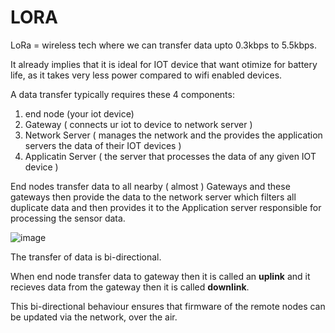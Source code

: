 # LORA

LoRa =  wireless tech where we can transfer data upto 0.3kbps to 5.5kbps.

It already implies that it is ideal for IOT device that want otimize for battery life, as it takes very less power compared to wifi enabled devices.

A data transfer typically requires these 4 components:
1. end node (your iot device)
2. Gateway ( connects ur iot to device to network server )
3. Network Server ( manages the network and the provides the application servers the data of their IOT devices )
4. Applicatin Server ( the server that processes the data of any given IOT device )

 End nodes transfer data to all nearby ( almost ) Gateways and these gateways then provide the data to the network server which filters all duplicate data and then provides it to the Application server responsible for processing the sensor data.

![image](https://cloud-jz29tcj33-hack-club-bot.vercel.app/0image.png)

The transfer of data is bi-directional.

When end node transfer data to gateway then it is called an **uplink** and it recieves data from the gateway then it is called **downlink**.

This bi-directional behaviour ensures that firmware of the remote nodes can be updated via the network, over the air.

